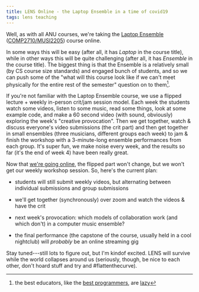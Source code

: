 ```yaml
---
title: LENS Online - the Laptop Ensemble in a time of covid19
tags: lens teaching
---
```


Well, as with all ANU courses, we're taking the
[Laptop Ensemble](https://cs.anu.edu.au/courses/comp2710-lens/)
([COMP2710/MUSI2205](https://cs.anu.edu.au/courses/comp2710-lens/resources/faq/#whats-the-deal-with-the-dual-course-codes-comp2710-and-musi2205))
course online.

In some ways this will be easy (after all, it has _Laptop_ in the course title),
while in other ways this will be quite challenging (after all, it has _Ensemble_
in the course title). The biggest thing is that the Ensemble is a relatively
small (by CS course size standards) and engaged bunch of students, and so we can
push some of the "what will this course look like if we can't meet physically
for the entire rest of the semester" question on to them[^lazy-pedagogy].

If you're not familiar with the Laptop Ensemble course, we use a flipped
lecture + weekly in-person crit/jam session model. Each week the students watch
some videos, listen to some music, read some things, look at some example code,
and make a 60 second video (with sound, obviously) exploring the week's
"creative provocation". Then we get together, watch & discuss everyone's video
submissions (the crit part) and then get together in small ensembles (three
musicians, different groups each week) to jam & finish the workshop with a
3-minute-long ensemble performances from each group. It's super fun, we make
noise every week, and the results so far (it's the end of week 4) have been
really great.

Now that
[we're going online](https://www.anu.edu.au/news/all-news/covid-19-staff-update-–-18-march-2020),
the flipped part won't change, but we won't get our weekly workshop session. So,
here's the current plan:

- students will still submit weekly videos, but alternating between individual
  submissions and group submissions

- we'll get together (synchronously) over zoom and watch the videos & have the
  crit

- next week's provocation: which models of collaboration work (and which don't)
  in a computer music ensemble?

- the final performance (the capstone of the course, usually held in a cool
  nightclub) will _probably_ be an online streaming gig

Stay tuned---still lots to figure out, but I'm kindof excited. LENS will survive
while the world collapses around us (seriously, though, be nice to each other,
don't hoard stuff and try and #flattenthecurve).

[^lazy-pedagogy]:
    the best educators, like the [best programmers](http://threevirtues.com),
    are [lazy](https://blog.optimus-education.com/why-lazy-teachers-are-best)

